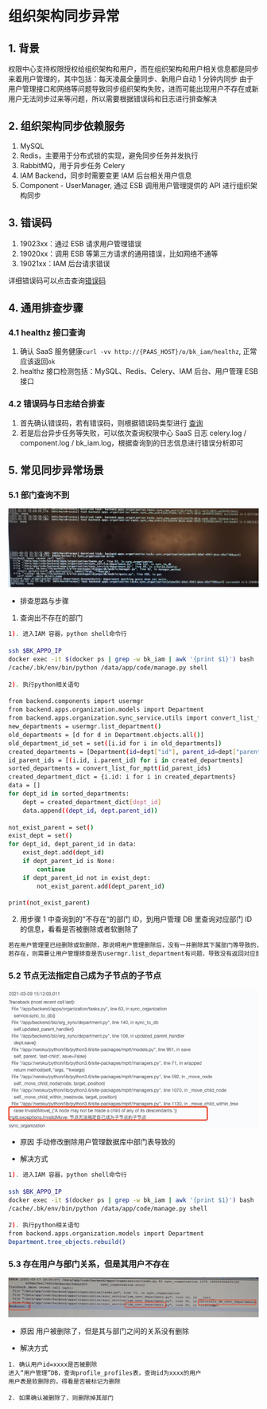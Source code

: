 # 组织架构同步异常

## 1. 背景

权限中心支持权限授权给组织架构和用户，而在组织架构和用户相关信息都是同步来着用户管理的，其中包括：每天凌晨全量同步、新用户自动 1 分钟内同步
由于用户管理接口和网络等问题导致同步组织架构失败，进而可能出现用户不存在或新用户无法同步过来等问题，所以需要根据错误码和日志进行排查解决

## 2. 组织架构同步依赖服务

1. MySQL
2. Redis，主要用于分布式锁的实现，避免同步任务并发执行
3. RabbitMQ，用于异步任务 Celery
4. IAM Backend，同步时需要变更 IAM 后台相关用户信息
5. Component - UserManager, 通过 ESB 调用用户管理提供的 API 进行组织架构同步

## 3. 错误码

1. 19023xx：通过 ESB 请求用户管理错误
2. 19020xx：调用 ESB 等第三方请求的通用错误，比如网络不通等
3. 19021xx：IAM 后台请求错误

详细错误码可以点击查询[错误码](../ErrorCode.md)

## 4. 通用排查步骤
### 4.1 healthz 接口查询

1. 确认 SaaS 服务健康`curl -vv http://{PAAS_HOST}/o/bk_iam/healthz`, 正常应该返回`ok`
2. healthz 接口检测包括：MySQL、Redis、Celery、IAM 后台、用户管理 ESB 接口

### 4.2 错误码与日志结合排查

1. 首先确认错误码，若有错误码，则根据错误码类型进行 [查询](../ErrorCode.md)
2. 若是后台异步任务等失败，可以依次查询权限中心 SaaS 日志 celery.log / component.log / bk_iam.log，根据查询到的日志信息进行错误分析即可

## 5. 常见同步异常场景

### 5.1 部门查询不到

![-w2021](../../../assets/HowTo/FAQ/Debug/DeptSync_01.jpg)

* 排查思路与步骤

1. 查询出不存在的部门

```bash
1). 进入IAM 容器，python shell命令行

ssh $BK_APPO_IP
docker exec -it $(docker ps | grep -w bk_iam | awk '{print $1}') bash 
/cache/.bk/env/bin/python /data/app/code/manage.py shell

2). 执行python相关语句

from backend.components import usermgr
from backend.apps.organization.models import Department
from backend.apps.organization.sync_service.utils import convert_list_for_mptt
new_departments = usermgr.list_department()
old_departments = [d for d in Department.objects.all()]
old_department_id_set = set([i.id for i in old_departments])
created_departments = [Department(id=dept["id"], parent_id=dept["parent"], name=dept["name"], category_id=dept["category_id"], order=dept["order"]) for dept in new_departments if dept["id"] not in old_department_id_set]
id_parent_ids = [(i.id, i.parent_id) for i in created_departments]
sorted_departments = convert_list_for_mptt(id_parent_ids)
created_department_dict = {i.id: i for i in created_departments}
data = []
for dept_id in sorted_departments:
    dept = created_department_dict[dept_id]
    data.append((dept_id, dept.parent_id))

not_exist_parent = set()
exist_dept = set()
for dept_id, dept_parent_id in data:
    exist_dept.add(dept_id)
    if dept_parent_id is None:
        continue
    if dept_parent_id not in exist_dept:
        not_exist_parent.add(dept_parent_id)

print(not_exist_parent)
```

2. 用步骤 1 中查询到的”不存在“的部门 ID，到用户管理 DB 里查询对应部门 ID 的信息，看看是否被删除或者软删除了

```bash
若在用户管理里已经删除或软删除，那说明用户管理删除后，没有一并删除其下属部门等导致的，可联系用户管理相关同事排查解决
若存在，则需要让用户管理排查是否usermgr.list_department有问题，导致没有返回对应部门
```

### 5.2 节点无法指定自己成为子节点的子节点

![-w2021](../../../assets/HowTo/FAQ/Debug/DeptSync_02.jpg)


* 原因
手动修改删除用户管理数据库中部门表导致的

* 解决方式

```bash
1). 进入IAM 容器，python shell命令行

ssh $BK_APPO_IP
docker exec -it $(docker ps | grep -w bk_iam | awk '{print $1}') bash 
/cache/.bk/env/bin/python /data/app/code/manage.py shell

2). 执行python相关语句
from backend.apps.organization.models import Department
Department.tree_objects.rebuild()
```

### 5.3 存在用户与部门关系，但是其用户不存在

![-w2021](../../../assets/HowTo/FAQ/Debug/DeptSync_03.jpg)

* 原因
  用户被删除了，但是其与部门之间的关系没有删除
  
* 解决方式

```text
1. 确认用户id=xxxx是否被删除
进入“用户管理”DB，查询profile_profiles表，查询id为xxxx的用户
用户表是软删除的，得看是否被标记为删除

2. 如果确认被删除了，则删除掉其部门
```


